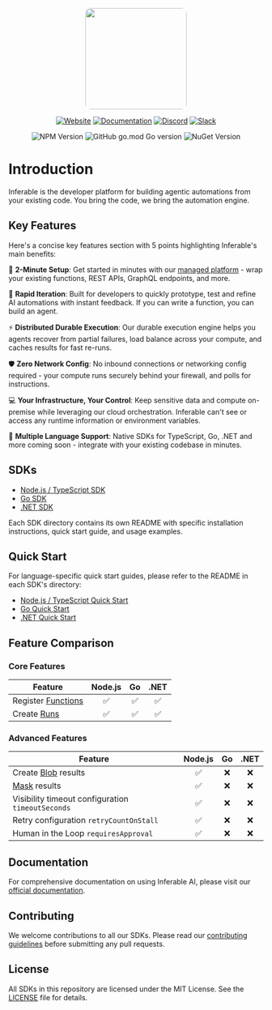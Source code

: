 <p align="center">
  <img src="https://a.inferable.ai/logo-hex.png" width="200" style="border-radius: 10px" />
</p>

<div align="center">

[![Website](https://img.shields.io/badge/website-inferable.ai-blue)](https://inferable.ai) [![Documentation](https://img.shields.io/badge/docs-inferable.ai-brightgreen)](https://docs.inferable.ai/) [![Discord](https://img.shields.io/badge/community-Discord-blue)](https://go.inferable.ai/discord) [![Slack](https://img.shields.io/badge/enterprise-Slack-blue)](https://go.inferable.ai/slack)

![NPM Version](https://img.shields.io/npm/v/inferable?color=32CD32) ![GitHub go.mod Go version](https://img.shields.io/github/go-mod/go-version/inferablehq/inferable?filename=sdk-go%2Fgo.mod&color=32CD32) ![NuGet Version](https://img.shields.io/nuget/v/inferable?color=32CD32)

</div>

# Introduction

Inferable is the developer platform for building agentic automations from your existing code. You bring the code, we bring the automation engine.

## Key Features

Here's a concise key features section with 5 points highlighting Inferable's main benefits:

🚀 **2-Minute Setup**: Get started in minutes with our [managed platform](https://app.inferable.ai) - wrap your existing functions, REST APIs, GraphQL endpoints, and more.

🔄 **Rapid Iteration**: Built for developers to quickly prototype, test and refine AI automations with instant feedback. If you can write a function, you can build an agent.

⚡️ **Distributed Durable Execution**: Our durable execution engine helps you agents recover from partial failures, load balance across your compute, and caches results for fast re-runs.

🛡️ **Zero Network Config**: No inbound connections or networking config required - your compute runs securely behind your firewall, and polls for instructions.

💻 **Your Infrastructure, Your Control**: Keep sensitive data and compute on-premise while leveraging our cloud orchestration. Inferable can't see or access any runtime information or environment variables.

🔌 **Multiple Language Support**: Native SDKs for TypeScript, Go, .NET and more coming soon - integrate with your existing codebase in minutes.

## SDKs

- [Node.js / TypeScript SDK](./sdk-node/README.md)
- [Go SDK](./sdk-go/README.md)
- [.NET SDK](./sdk-dotnet/README.md)

Each SDK directory contains its own README with specific installation instructions, quick start guide, and usage examples.

## Quick Start

For language-specific quick start guides, please refer to the README in each SDK's directory:

- [Node.js / TypeScript Quick Start](./sdk-node/README.md#quick-start)
- [Go Quick Start](./sdk-go/README.md#quick-start)
- [.NET Quick Start](./sdk-dotnet/README.md#quick-start)

## Feature Comparison

### Core Features

| Feature                                                         | Node.js | Go  | .NET |
| --------------------------------------------------------------- | :-----: | :-: | :--: |
| Register [Functions](https://docs.inferable.ai/pages/functions) |   ✅    | ✅  |  ✅  |
| Create [Runs](https://docs.inferable.ai/pages/runs)             |   ✅    | ✅  |  ✅  |

### Advanced Features

| Feature                                                               | Node.js | Go  | .NET |
| --------------------------------------------------------------------- | :-----: | :-: | :--: |
| Create [Blob](https://docs.inferable.ai/pages/functions#blob) results      |   ✅    | ❌  |  ❌  |
| [Mask](https://docs.inferable.ai/pages/functions#masked) results           |   ✅    | ❌  |  ❌  |
| Visibility timeout configuration `timeoutSeconds`                          |   ✅    | ❌  |  ❌  |
| Retry configuration `retryCountOnStall`                                    |   ✅    | ❌  |  ❌  |
| Human in the Loop `requiresApproval`                                       |   ✅    | ❌  |  ❌  |

## Documentation

For comprehensive documentation on using Inferable AI, please visit our [official documentation](https://docs.inferable.ai/).

## Contributing

We welcome contributions to all our SDKs. Please read our [contributing guidelines](./CONTRIBUTING.md) before submitting any pull requests.

## License

All SDKs in this repository are licensed under the MIT License. See the [LICENSE](./LICENSE) file for details.
